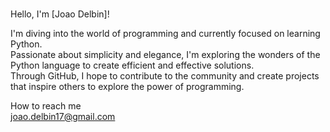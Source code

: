  <br>

 Hello, I'm [Joao Delbin]! <br>

I'm diving into the world of programming and currently focused on learning Python. <br>
Passionate about simplicity and elegance, I'm exploring the wonders of the Python language to create efficient and effective solutions. <br>
Through GitHub, I hope to contribute to the community and create projects that inspire others to explore the power of programming. <br>


How to reach me <br>
joao.delbin17@gmail.com

<!---
JoaoDelbin/JoaoDelbin is a ✨ special ✨ repository because its `README.md` (this file) appears on your GitHub profile.
You can click the Preview link to take a look at your changes.
--->

